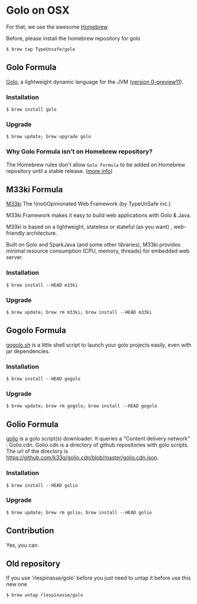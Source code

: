 # Golo on OSX

For that, we use the awesome [Homebrew](http://mxcl.github.com/homebrew/index.html).

Before, please install the homebrew repository for golo
```shell
$ brew tap TypeUnsafe/golo
```

## Golo Formula

[Golo](https://github.com/golo-lang/golo-lang), a lightweight dynamic language for the JVM ([version 0-preview11](https://github.com/golo-lang/golo-lang/releases/tag/v0-preview11)).

### Installation

```shell
$ brew install golo
```

### Upgrade
```shell
$ brew update; brew upgrade golo
```

### Why Golo Formula isn't on Homebrew repository?

The Homebrew rules don't allow `Golo Formula` to be added on Homebrew repository until a stable release. ([more info](https://github.com/mxcl/homebrew/pull/18768))

## M33ki Formula

[M33ki](https://github.com/TypeUnsafe/m33ki) The !(not)Opinionated Web Framework (by TypeUnSafe inc.)

M33ki Framework makes it easy to build web applications with Golo & Java.

M33ki is based on a lightweight, stateless or stateful (as you want) , web-friendly architecture.

Built on Golo and SparkJava (and some other libraries), M33ki provides minimal resource consumption (CPU, memory, threads) for embedded web server.

### Installation
```shell
$ brew install --HEAD m33ki 
```

### Upgrade
```shell
$ brew update; brew rm m33ki; brew install --HEAD m33ki
```

## Gogolo Formula

[gogolo.sh](https://github.com/k33g/gogolo) is a little shell script to launch your golo projects easily, even with jar dependencies.

### Installation
```shell
$ brew install --HEAD gogolo 
```

### Upgrade
```shell
$ brew update; brew rm gogolo; brew install --HEAD gogolo
```

## Golio Formula

[golio](https://github.com/k33g/golio) is a golo script(s) downloader. It queries a "Content delivery network" : Golio.cdn. Golio.cdn is a directory of github repositories with golo scripts. The url of the directory is https://github.com/k33g/golio.cdn/blob/master/golio.cdn.json.

### Installation
```shell
$ brew install --HEAD golio
```

### Upgrade
```shell
$ brew update; brew rm golio; brew install --HEAD golio
```

## Contribution

Yes, you can.

## Old repository 
If you use 'rlespinasse/golo' before you just need to untap it before use this new one
```shell
$ brew untap rlespinasse/golo
```
